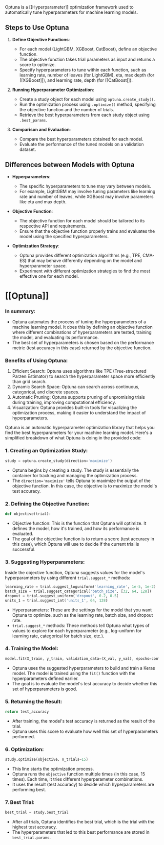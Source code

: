Optuna is a [[Hyperparameter]] optimization framework used to automatically tune hyperparameters for machine learning models. 

## Steps to Use Optuna
1. **Define Objective Functions**: 
   - For each model (LightGBM, XGBoost, CatBoost), define an objective function.
   - The objective function takes trial parameters as input and returns a score to optimize.
   - Specify hyperparameters to tune within each function, such as learning rate, number of leaves (for LightGBM), eta, max depth (for [[XGBoost]]), and learning rate, depth (for [[CatBoost]]).

2. **Running Hyperparameter Optimization**:
   - Create a study object for each model using `optuna.create_study()`.
   - Run the optimization process using `.optimize()` method, specifying the objective function and the number of trials.
   - Retrieve the best hyperparameters from each study object using `.best_params`.

3. **Comparison and Evaluation**:
   - Compare the best hyperparameters obtained for each model.
   - Evaluate the performance of the tuned models on a validation dataset.

## Differences between Models with Optuna

- **Hyperparameters**:
  - The specific hyperparameters to tune may vary between models.
  - For example, LightGBM may involve tuning parameters like learning rate and number of leaves, while XGBoost may involve parameters like eta and max depth.

- **Objective Function**:
  - The objective function for each model should be tailored to its respective API and requirements.
  - Ensure that the objective function properly trains and evaluates the model using the specified hyperparameters.

- **Optimization Strategy**:
  - Optuna provides different optimization algorithms (e.g., TPE, CMA-ES) that may behave differently depending on the model and hyperparameter space.
  - Experiment with different optimization strategies to find the most effective one for each model.

# [[Optuna]]

### In summary:
- Optuna automates the process of tuning the hyperparameters of a machine learning model. It does this by defining an objective function where different combinations of hyperparameters are tested, training the model, and evaluating its performance.
- The best set of hyperparameters is chosen based on the performance metric (test accuracy in this case) returned by the objective function.
### Benefits of Using Optuna:

1. Efficient Search: Optuna uses algorithms like TPE (Tree-structured Parzen Estimator) to search the hyperparameter space more efficiently than grid search.
2. Dynamic Search Space: Optuna can search across continuous, categorical, and discrete spaces.
3. Automatic Pruning: Optuna supports pruning of unpromising trials during training, improving computational efficiency.
4. Visualization: Optuna provides built-in tools for visualizing the optimization process, making it easier to understand the impact of hyperparameters.

Optuna is an automatic hyperparameter optimization library that helps you find the best hyperparameters for your machine learning model. Here's a simplified breakdown of what Optuna is doing in the provided code:

### 1. Creating an Optimization Study:
```python
study = optuna.create_study(direction='maximize')
```
- Optuna begins by creating a study. The study is essentially the container for tracking and managing the optimization process. 
- The `direction='maximize'` tells Optuna to maximize the output of the objective function. In this case, the objective is to maximize the model's test accuracy.

### 2. Defining the Objective Function:
```python
def objective(trial):
```
- Objective function: This is the function that Optuna will optimize. It defines the model, how it's trained, and how its performance is evaluated.
- The goal of the objective function is to return a score (test accuracy in this case), which Optuna will use to decide if the current trial is successful.

### 3. Suggesting Hyperparameters:
Inside the objective function, Optuna suggests values for the model's hyperparameters by using different `trial.suggest_*` methods:
```python
learning_rate = trial.suggest_loguniform('learning_rate', 1e-5, 1e-2)
batch_size = trial.suggest_categorical('batch_size', [32, 64, 128])
dropout = trial.suggest_uniform('dropout', 0.2, 0.5)
units_1 = trial.suggest_int('units_1', 64, 128)
```
- Hyperparameters: These are the settings for the model that you want Optuna to optimize, such as the learning rate, batch size, and dropout rate.
- `trial.suggest_*` methods: These methods tell Optuna what types of values to explore for each hyperparameter (e.g., log-uniform for learning rate, categorical for batch size, etc.).
  
### 4. Training the Model:
```python
model.fit(X_train, y_train, validation_data=(X_val, y_val), epochs=config['epochs'], batch_size=config['batch_size'], callbacks=[...])
```
- Optuna uses the suggested hyperparameters to build and train a Keras model. The model is trained using the `fit()` function with the hyperparameters defined earlier.
- The goal is to evaluate the model's test accuracy to decide whether this set of hyperparameters is good.

### 5. Returning the Result:
```python
return test_accuracy
```
- After training, the model's test accuracy is returned as the result of the trial.
- Optuna uses this score to evaluate how well this set of hyperparameters performed.

### 6. Optimization:
```python
study.optimize(objective, n_trials=15)
```
- This line starts the optimization process.
- Optuna runs the `objective` function multiple times (in this case, 15 times). Each time, it tries different hyperparameter combinations.
- It uses the result (test accuracy) to decide which hyperparameters are performing best.

### 7. Best Trial:
```python
best_trial = study.best_trial
```
- After all trials, Optuna identifies the best trial, which is the trial with the highest test accuracy.
- The hyperparameters that led to this best performance are stored in `best_trial.params`.